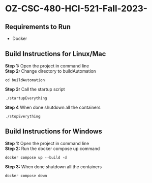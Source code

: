 # OZ-CSC-480-HCI-521-Fall-2023-

## Requirements to Run
- Docker

## Build Instructions for Linux/Mac
**Step 1:** Open the project in command line <br>
**Step 2:** Change directory to buildAutomation <br>
```
cd buildAutomation
```
**Step 3:** Call the startup script <br>
```
./startupEverything
```
**Step 4** When done shutdown all the containers <br>
```
./stopEverything
```

## Build Instructions for Windows
**Step 1:** Open the project in command line <br>
**Step 2:** Run the docker compose up command <br>
```
docker compose up --build -d
```
**Step 3:** When done shutdown all the containers <br>
```
docker compose down
```